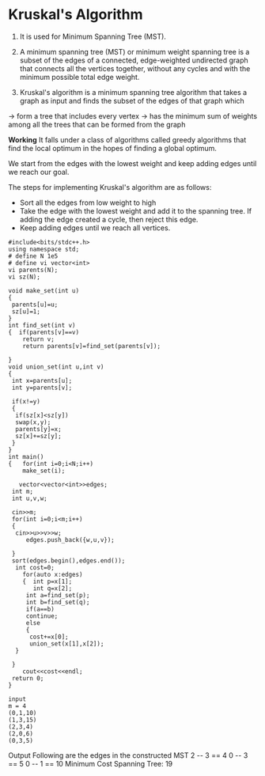 # **Kruskal's Algorithm**

1. It is used for Minimum Spanning Tree (MST).

2. A minimum spanning tree (MST) or minimum weight spanning tree is a subset of the edges of a connected, edge-weighted undirected graph that connects all the vertices together, without any cycles and with the minimum possible total edge weight.

3. Kruskal's algorithm is a minimum spanning tree algorithm that takes a graph as input and finds the subset of the edges of that graph which

-> form a tree that includes every vertex
-> has the minimum sum of weights among all the trees that can be formed from the graph

**Working**
It falls under a class of algorithms called greedy algorithms that find the local optimum in the hopes of finding a global optimum.

We start from the edges with the lowest weight and keep adding edges until we reach our goal.

The steps for implementing Kruskal's algorithm are as follows:


* Sort all the edges from low weight to high
* Take the edge with the lowest weight and add it to the spanning tree. If adding the edge created a cycle, then reject this edge.
* Keep adding edges until we reach all vertices.

```
#include<bits/stdc++.h>
using namespace std;
# define N 1e5
# define vi vector<int>
vi parents(N);
vi sz(N);

void make_set(int u)
{
 parents[u]=u;
 sz[u]=1;
}
int find_set(int v)
{  if(parents[v]==v)
    return v;
    return parents[v]=find_set(parents[v]);
 
}
void union_set(int u,int v)
{
 int x=parents[u];
 int y=parents[v];
 
 if(x!=y)
 {
  if(sz[x]<sz[y])
  swap(x,y);
  parents[y]=x;
  sz[x]+=sz[y];
 }
}
int main()
{   for(int i=0;i<N;i++) 
    make_set(i);
   
   vector<vector<int>>edges;
 int m;
 int u,v,w;

 cin>>m;
 for(int i=0;i<m;i++)
 {
  cin>>u>>v>>w;
     edges.push_back({w,u,v});
  
 }
 sort(edges.begin(),edges.end());
  int cost=0;
    for(auto x:edges)
    {  int p=x[1];
       int q=x[2];
     int a=find_set(p);
     int b=find_set(q);
     if(a==b)
     continue;
     else
     {
      cost+=x[0];
      union_set(x[1],x[2]);
  }
  
 }
    cout<<cost<<endl;
 return 0;
}
```

```
input 
m = 4
(0,1,10)
(1,3,15)
(2,3,4)
(2,0,6)
(0,3,5)
```

Output
Following are the edges in the constructed MST
2 -- 3 == 4
0 -- 3 == 5
0 -- 1 == 10
Minimum Cost Spanning Tree: 19

